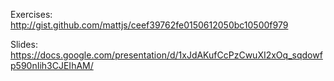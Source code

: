 Exercises: http://gist.github.com/mattjs/ceef39762fe0150612050bc10500f979

Slides: https://docs.google.com/presentation/d/1xJdAKufCcPzCwuXI2xOq_sqdowfp590nIih3CJEIhAM/
